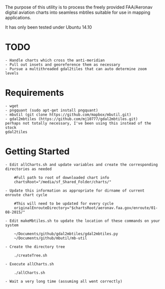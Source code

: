The purpose of this utility is to process the freely provided FAA/Aeronav 
digital aviation charts into seamless mbtiles suitable for use in mapping 
applications.

It has only been tested under Ubuntu 14.10

# TODO
    - Handle charts which cross the anti-meridian
    - Pull out insets and georeference them as necessary
    - Pursue a multithreaded gdal2tiles that can auto determine zoom levels

# Requirements
    - wget
    - pngquant (sudo apt-get install pngquant)
    - mbutil (git clone https://github.com/mapbox/mbutil.git)
    - gdal2mbtiles (https://github.com/mj10777/gdal2mbtiles.git)
	perhaps not totally necessary, I've been using this instead of the stock
	gdal2tiles

# Getting Started
    - Edit allCharts.sh and update variables and create the corresponding 
    directories as needed
```
	#Full path to root of downloaded chart info
	chartsRoot="/media/sf_Shared_Folder/charts/"
```
        
    - Update this information as appropriate for dirname of current enroute chart cycle
```
	#This will need to be updated for every cycle
	originalEnrouteDirectory="$chartsRoot/aeronav.faa.gov/enroute/01-08-2015/"
```
      
    - Edit makeMbtiles.sh to update the location of these commands on your system
```
	~/Documents/github/gdal2mbtiles/gdal2mbtiles.py 
	~/Documents/github/mbutil/mb-util
```
	
    - Create the directory tree	
```
	./createTree.sh
```
	
    - Execute allCharts.sh	
```
	./allCharts.sh
```
      
    - Wait a very long time (assuming all went correctly)
